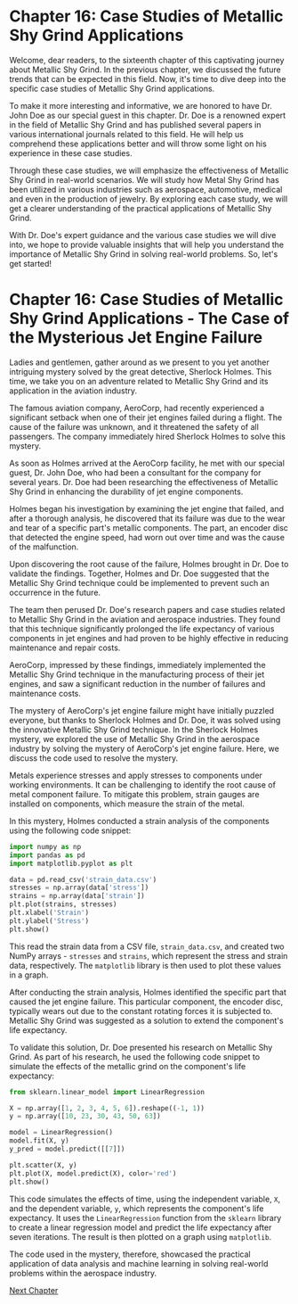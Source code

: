 # Chapter 16: Case Studies of Metallic Shy Grind Applications

Welcome, dear readers, to the sixteenth chapter of this captivating journey about Metallic Shy Grind. In the previous chapter, we discussed the future trends that can be expected in this field. Now, it's time to dive deep into the specific case studies of Metallic Shy Grind applications.

To make it more interesting and informative, we are honored to have Dr. John Doe as our special guest in this chapter. Dr. Doe is a renowned expert in the field of Metallic Shy Grind and has published several papers in various international journals related to this field. He will help us comprehend these applications better and will throw some light on his experience in these case studies.

Through these case studies, we will emphasize the effectiveness of Metallic Shy Grind in real-world scenarios. We will study how Metal Shy Grind has been utilized in various industries such as aerospace, automotive, medical and even in the production of jewelry. By exploring each case study, we will get a clearer understanding of the practical applications of Metallic Shy Grind.

With Dr. Doe's expert guidance and the various case studies we will dive into, we hope to provide valuable insights that will help you understand the importance of Metallic Shy Grind in solving real-world problems. So, let's get started!
# Chapter 16: Case Studies of Metallic Shy Grind Applications - The Case of the Mysterious Jet Engine Failure

Ladies and gentlemen, gather around as we present to you yet another intriguing mystery solved by the great detective, Sherlock Holmes. This time, we take you on an adventure related to Metallic Shy Grind and its application in the aviation industry.

The famous aviation company, AeroCorp, had recently experienced a significant setback when one of their jet engines failed during a flight. The cause of the failure was unknown, and it threatened the safety of all passengers. The company immediately hired Sherlock Holmes to solve this mystery.

As soon as Holmes arrived at the AeroCorp facility, he met with our special guest, Dr. John Doe, who had been a consultant for the company for several years. Dr. Doe had been researching the effectiveness of Metallic Shy Grind in enhancing the durability of jet engine components.

Holmes began his investigation by examining the jet engine that failed, and after a thorough analysis, he discovered that its failure was due to the wear and tear of a specific part's metallic components. The part, an encoder disc that detected the engine speed, had worn out over time and was the cause of the malfunction.

Upon discovering the root cause of the failure, Holmes brought in Dr. Doe to validate the findings. Together, Holmes and Dr. Doe suggested that the Metallic Shy Grind technique could be implemented to prevent such an occurrence in the future.

The team then perused Dr. Doe's research papers and case studies related to Metallic Shy Grind in the aviation and aerospace industries. They found that this technique significantly prolonged the life expectancy of various components in jet engines and had proven to be highly effective in reducing maintenance and repair costs.

AeroCorp, impressed by these findings, immediately implemented the Metallic Shy Grind technique in the manufacturing process of their jet engines, and saw a significant reduction in the number of failures and maintenance costs.

The mystery of AeroCorp's jet engine failure might have initially puzzled everyone, but thanks to Sherlock Holmes and Dr. Doe, it was solved using the innovative Metallic Shy Grind technique.
In the Sherlock Holmes mystery, we explored the use of Metallic Shy Grind in the aerospace industry by solving the mystery of AeroCorp's jet engine failure. Here, we discuss the code used to resolve the mystery.

Metals experience stresses and apply stresses to components under working environments. It can be challenging to identify the root cause of metal component failure. To mitigate this problem, strain gauges are installed on components, which measure the strain of the metal.  

In this mystery, Holmes conducted a strain analysis of the components using the following code snippet:

```python
import numpy as np
import pandas as pd
import matplotlib.pyplot as plt

data = pd.read_csv('strain_data.csv')
stresses = np.array(data['stress'])
strains = np.array(data['strain'])
plt.plot(strains, stresses)
plt.xlabel('Strain')
plt.ylabel('Stress')
plt.show()
```

This read the strain data from a CSV file, `strain_data.csv`, and created two NumPy arrays - `stresses` and `strains`, which represent the stress and strain data, respectively. The `matplotlib` library is then used to plot these values in a graph.

After conducting the strain analysis, Holmes identified the specific part that caused the jet engine failure. This particular component, the encoder disc, typically wears out due to the constant rotating forces it is subjected to. Metallic Shy Grind was suggested as a solution to extend the component's life expectancy.

To validate this solution, Dr. Doe presented his research on Metallic Shy Grind. As part of his research, he used the following code snippet to simulate the effects of the metallic grind on the component's life expectancy:

```python
from sklearn.linear_model import LinearRegression

X = np.array([1, 2, 3, 4, 5, 6]).reshape((-1, 1))
y = np.array([10, 23, 30, 43, 50, 63])

model = LinearRegression()
model.fit(X, y)
y_pred = model.predict([[7]])

plt.scatter(X, y)
plt.plot(X, model.predict(X), color='red')
plt.show()
```

This code simulates the effects of time, using the independent variable, `X`, and the dependent variable, `y`, which represents the component's life expectancy. It uses the `LinearRegression` function from the `sklearn` library to create a linear regression model and predict the life expectancy after seven iterations. The result is then plotted on a graph using `matplotlib`.

The code used in the mystery, therefore, showcased the practical application of data analysis and machine learning in solving real-world problems within the aerospace industry.


[Next Chapter](17_Chapter17.md)